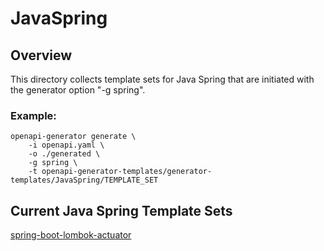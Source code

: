 JavaSpring
==========

## Overview
This directory collects template sets for Java Spring that are initiated with the generator option "-g spring".

### Example:
```
openapi-generator generate \
	-i openapi.yaml \
	-o ./generated \
	-g spring \
    -t openapi-generator-templates/generator-templates/JavaSpring/TEMPLATE_SET
```

## Current Java Spring Template Sets
[spring-boot-lombok-actuator](./spring-boot-lombok-actuator/readme.md)